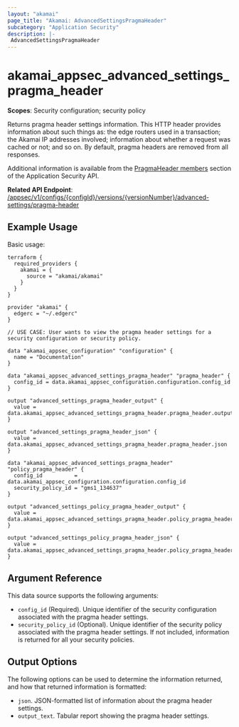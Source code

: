 ```yaml
---
layout: "akamai"
page_title: "Akamai: AdvancedSettingsPragmaHeader"
subcategory: "Application Security"
description: |-
 AdvancedSettingsPragmaHeader
---
```


# akamai_appsec_advanced_settings_pragma_header

**Scopes**: Security configuration; security policy

Returns pragma header settings information. This HTTP header provides information about such things as: the edge routers used in a transaction; the Akamai IP addresses involved; information about whether a request was cached or not; and so on. By default, pragma headers are removed from all responses.

Additional information is available from the [PragmaHeader members](https://developer.akamai.com/api/cloud_security/application_security/v1.html#64c92ba1) section of the Application Security API.

**Related API Endpoint**: [/appsec/v1/configs/{configId}/versions/{versionNumber}/advanced-settings/pragma-header](https://techdocs.akamai.com/application-security/reference/get-advanced-settings-pragma-header)

## Example Usage

Basic usage:

```
terraform {
  required_providers {
    akamai = {
      source = "akamai/akamai"
    }
  }
}

provider "akamai" {
  edgerc = "~/.edgerc"
}

// USE CASE: User wants to view the pragma header settings for a security configuration or security policy.

data "akamai_appsec_configuration" "configuration" {
  name = "Documentation"
}

data "akamai_appsec_advanced_settings_pragma_header" "pragma_header" {
  config_id = data.akamai_appsec_configuration.configuration.config_id
}

output "advanced_settings_pragma_header_output" {
  value = data.akamai_appsec_advanced_settings_pragma_header.pragma_header.output_text
}

output "advanced_settings_pragma_header_json" {
  value = data.akamai_appsec_advanced_settings_pragma_header.pragma_header.json
}

data "akamai_appsec_advanced_settings_pragma_header" "policy_pragma_header" {
  config_id          = data.akamai_appsec_configuration.configuration.config_id
  security_policy_id = "gms1_134637"
}

output "advanced_settings_policy_pragma_header_output" {
  value = data.akamai_appsec_advanced_settings_pragma_header.policy_pragma_header.output_text
}

output "advanced_settings_policy_pragma_header_json" {
  value = data.akamai_appsec_advanced_settings_pragma_header.policy_pragma_header.json
}
```

## Argument Reference

This data source supports the following arguments:

- `config_id` (Required). Unique identifier of the security configuration associated with the pragma header settings.
- `security_policy_id` (Optional). Unique identifier of the security policy associated with the pragma header settings. If not included, information is returned for all your security policies.

## Output Options

The following options can be used to determine the information returned, and how that returned information is formatted:

- `json`. JSON-formatted list of information about the pragma header settings.
- `output_text`. Tabular report showing the pragma header settings.